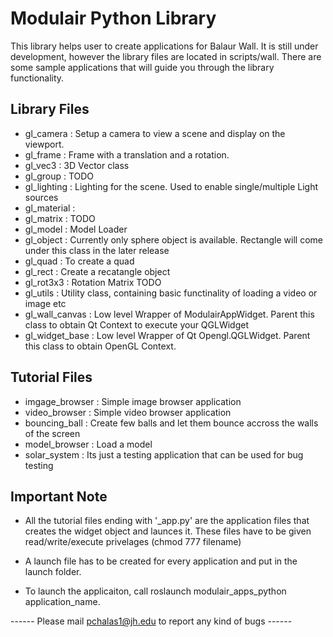 Modulair Python Library
=======================

This library helps user to create applications for Balaur Wall. It is still under development, however the library files are located in scripts/wall. There are some sample applications that will guide you through the library functionality.

Library Files
-------------

- gl_camera      : Setup a camera to view a scene and display on the viewport.
- gl_frame       : Frame with a translation and a rotation.
- gl_vec3		 : 3D Vector class
- gl_group       : TODO
- gl_lighting    : Lighting for the scene. Used to enable single/multiple Light sources
- gl_material    : 
- gl_matrix      : TODO
- gl_model       : Model Loader
- gl_object      : Currently only sphere object is available. Rectangle will come under this class in the later release
- gl_quad        : To create a quad
- gl_rect        : Create a recatangle object
- gl_rot3x3      : Rotation Matrix TODO
- gl_utils       : Utility class, containing basic functinality of loading a video or image etc
- gl_wall_canvas : Low level Wrapper of ModulairAppWidget. Parent this class to obtain Qt Context to execute your QGLWidget
- gl_widget_base : Low level Wrapper of Qt Opengl.QGLWidget. Parent this class to obtain OpenGL Context.


Tutorial Files
--------------

- imgage_browser : Simple image browser application
- video_browser  : Simple video browser application
- bouncing_ball  : Create few balls and let them bounce accross the walls of the screen
- model_browser  : Load a model
- solar_system   : Its just a testing application that can be used for bug testing

Important Note 
-------------- 
- All the tutorial files ending with '_app.py' are the application files that creates the widget object and launces it. These files have to be given read/write/execute privelages (chmod 777 filename)

- A launch file has to be created for every application and put in the launch folder. 

- To launch the applicaiton, call roslaunch modulair_apps_python application_name.


------ Please mail pchalas1@jh.edu to report any kind of bugs ------
